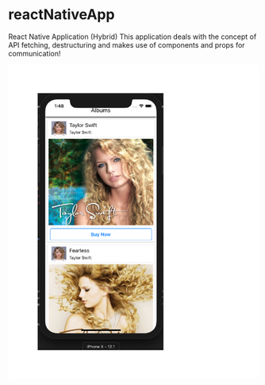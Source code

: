 # reactNativeApp
React Native Application (Hybrid)
This application deals with the concept of API fetching, destructuring and makes use of components and props for communication!
<div align="center">
    <img src="https://github.com/Aashutosh2409/reactNativeApp/blob/master/images/Document1.pdf" width="733px" height="633px" </img>
</div>
